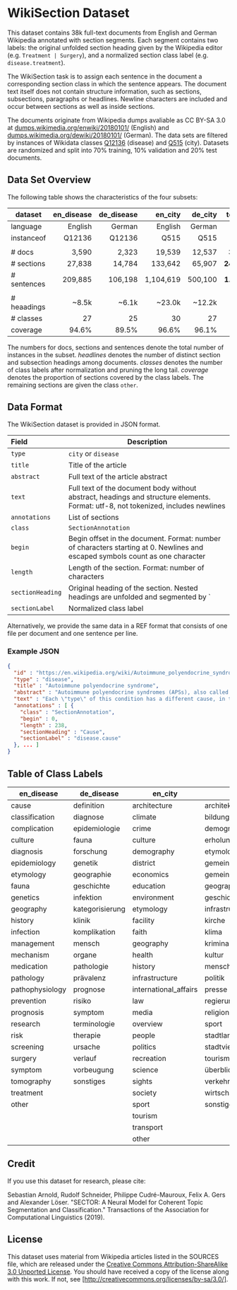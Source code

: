 # WikiSection Dataset

This dataset contains 38k full-text documents from English and German Wikipedia annotated with section segments. Each segment contains two labels: the original unfolded section heading given by the Wikipedia editor (e.g. `Treatment | Surgery`), and a normalized section class label (e.g. `disease.treatment`).

The WikiSection task is to assign each sentence in the document a corresponding section class in which the sentence appears. The document text itself does not contain structure information, such as sections, subsections, paragraphs or headlines. Newline characters are included and occur between sections as well as inside sections.

The documents originate from Wikipedia dumps avaliable as CC BY-SA 3.0 at [dumps.wikimedia.org/enwiki/20180101/](https://dumps.wikimedia.org/enwiki/20180101/) (English) and [dumps.wikimedia.org/dewiki/20180101/](https://dumps.wikimedia.org/dewiki/20180101/) (German). The data sets are filtered by instances of Wikidata classes [Q12136](https://www.wikidata.org/wiki/Q12136) (disease) and [Q515](https://www.wikidata.org/wiki/Q515) (city). Datasets are randomized and split into 70% training, 10% validation and 20% test documents.

## Data Set Overview

The following table shows the characteristics of the four subsets:

| dataset     | **en_disease** | **de_disease** | **en_city** | **de_city** | **total** |
|-------------|---------------:|---------------:|------------:|------------:|----------:|
| language    |     English    |     German     |   English   |    German   |           |
| instanceof  |     Q12136     |     Q12136     |     Q515    |     Q515    |           |
|             |                |                |             |             |           |
| # docs      |          3,590 |          2,323 |      19,539 |      12,537 |   **38k** |
| # sections  |         27,838 |         14,784 |     133,642 |      65,907 |  **242k** |
| # sentences |        209,885 |        106,198 |   1,104,619 |     500,100 |  **1.9M** |
|             |                |                |             |             |           |
| # heaadings |          ~8.5k |          ~6.1k |      ~23.0k |      ~12.2k |           |
| # classes   |             27 |             25 |          30 |          27 |           |
| coverage    |          94.6% |          89.5% |       96.6% |       96.1% |           |

The numbers for docs, sections and sentences denote the total number of instances in the subset. *headlines* denotes the number of distinct section and subsection headings among documents. *classes* denotes the number of class labels after normalization and pruning the long tail. *coverage* denotes the proportion of sections covered by the class labels. The remaining sections are given the class `other`.

## Data Format

The WikiSection dataset is provided in JSON format.

| Field          | Description                                              |
|:---------------|----------------------------------------------------------|
| `type`         | `city` or `disease`                                      |
| `title`        | Title of the article                                     |
| `abstract`     | Full text of the article abstract                        |
| `text`         | Full text of the document body without abstract, headings and structure elements. Format: utf-8, not tokenized, includes newlines |
| `annotations`  | List of sections                                         |
| `class`        | `SectionAnnotation`                                      |
| `begin`        | Begin offset in the document. Format: number of characters starting at 0. Newlines and escaped symbols count as one character |
| `length`       | Length of the section. Format: number of characters      |
| `sectionHeading` | Original heading of the section. Nested headings are unfolded and segmented by ` | `. |
| `sectionLabel` | Normalized class label                                   |

Alternatively, we provide the same data in a REF format that consists of one file per document and one sentence per line.

### Example JSON

```JSON 
{
  "id" : "https://en.wikipedia.org/wiki/Autoimmune_polyendocrine_syndrome",
  "type" : "disease",
  "title" : "Autoimmune polyendocrine syndrome",
  "abstract" : "Autoimmune polyendocrine syndromes (APSs), also called [...]",
  "text" : "Each \"type\" of this condition has a different cause, in terms of [...]",
  "annotations" : [ {
    "class" : "SectionAnnotation",
    "begin" : 0,
    "length" : 238,
    "sectionHeading" : "Cause",
    "sectionLabel" : "disease.cause"
  }, ... ]
}
```

## Table of Class Labels

| **en_disease**  | **de_disease**  | **en_city**           | **de_city**           |
|-----------------|-----------------|-----------------------|-----------------------|
| cause           | definition      | architecture          | architektur           |
| classification  | diagnose        | climate               | bildung               |
| complication    | epidemiologie   | crime                 | demografie            |
| culture         | fauna           | culture               | erholung              |
| diagnosis       | forschung       | demography            | etymologie            |
| epidemiology    | genetik         | district              | gemeinde              |
| etymology       | geographie      | economics             | gemeindepartnerschaft |
| fauna           | geschichte      | education             | geographie            |
| genetics        | infektion       | environment           | geschichte            |
| geography       | kategorisierung | etymology             | infrastruktur         |
| history         | klinik          | facility              | kirche                |
| infection       | komplikation    | faith                 | klima                 |
| management      | mensch          | geography             | kriminalität          |
| mechanism       | organe          | health                | kultur                |
| medication      | pathologie      | history               | menschen              |
| pathology       | prävalenz       | infrastructure        | politik               |
| pathophysiology | prognose        | international_affairs | presse                |
| prevention      | risiko          | law                   | regierung             |
| prognosis       | symptom         | media                 | religion              |
| research        | terminologie    | overview              | sport                 |
| risk            | therapie        | people                | stadtlandschaft       |
| screening       | ursache         | politics              | stadtviertel          |
| surgery         | verlauf         | recreation            | tourismus             |
| symptom         | vorbeugung      | science               | überblick             |
| tomography      | sonstiges       | sights                | verkehr               |
| treatment       |                 | society               | wirtschaft            |
| other           |                 | sport                 | sonstiges             |
|                 |                 | tourism               |                       |
|                 |                 | transport             |                       |
|                 |                 | other                 |                       |

## Credit

If you use this dataset for research, please cite:

Sebastian Arnold, Rudolf Schneider, Philippe Cudré-Mauroux, Felix A. Gers and Alexander Löser. "SECTOR: A Neural Model for Coherent Topic Segmentation and Classification." Transactions of the Association for Computational Linguistics (2019).

## License

This dataset uses material from Wikipedia articles listed in the SOURCES file, which are released under the [Creative Commons Attribution-ShareAlike 3.0 Unported License](https://creativecommons.org/licenses/by-sa/3.0/">). You should have received a copy of the license along with this
work. If not, see [http://creativecommons.org/licenses/by-sa/3.0/].
